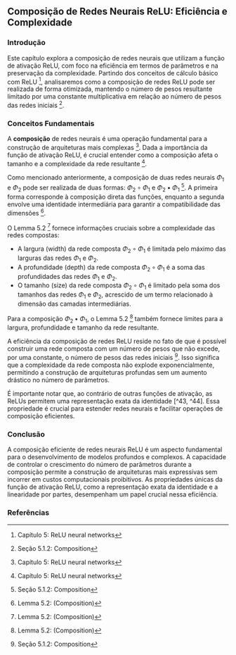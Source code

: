 ## Composição de Redes Neurais ReLU: Eficiência e Complexidade

### Introdução
Este capítulo explora a composição de redes neurais que utilizam a função de ativação ReLU, com foco na eficiência em termos de parâmetros e na preservação da complexidade. Partindo dos conceitos de cálculo básico com ReLU [^43], analisaremos como a composição de redes ReLU pode ser realizada de forma otimizada, mantendo o número de pesos resultante limitado por uma constante multiplicativa em relação ao número de pesos das redes iniciais [^44].

### Conceitos Fundamentais

A **composição** de redes neurais é uma operação fundamental para a construção de arquiteturas mais complexas [^43]. Dada a importância da função de ativação ReLU, é crucial entender como a composição afeta o tamanho e a complexidade da rede resultante [^43].

Como mencionado anteriormente, a composição de duas redes neurais $\Phi_1$ e $\Phi_2$ pode ser realizada de duas formas: $\Phi_2 \circ \Phi_1$ e $\Phi_2 \bullet \Phi_1$ [^44]. A primeira forma corresponde à composição direta das funções, enquanto a segunda envolve uma identidade intermediária para garantir a compatibilidade das dimensões [^45].

O Lemma 5.2 [^45] fornece informações cruciais sobre a complexidade das redes compostas:
*   A largura (width) da rede composta $\Phi_2 \circ \Phi_1$ é limitada pelo máximo das larguras das redes $\Phi_1$ e $\Phi_2$.
*   A profundidade (depth) da rede composta $\Phi_2 \circ \Phi_1$ é a soma das profundidades das redes $\Phi_1$ e $\Phi_2$.
*   O tamanho (size) da rede composta $\Phi_2 \circ \Phi_1$ é limitado pela soma dos tamanhos das redes $\Phi_1$ e $\Phi_2$, acrescido de um termo relacionado à dimensão das camadas intermediárias.

Para a composição $\Phi_2 \bullet \Phi_1$, o Lemma 5.2 [^45] também fornece limites para a largura, profundidade e tamanho da rede resultante.

A eficiência da composição de redes ReLU reside no fato de que é possível construir uma rede composta com um número de pesos que não excede, por uma constante, o número de pesos das redes iniciais [^44]. Isso significa que a complexidade da rede composta não explode exponencialmente, permitindo a construção de arquiteturas profundas sem um aumento drástico no número de parâmetros.

É importante notar que, ao contrário de outras funções de ativação, as ReLUs permitem uma representação exata da identidade [^43, ^44]. Essa propriedade é crucial para estender redes neurais e facilitar operações de composição eficientes.

### Conclusão

A composição eficiente de redes neurais ReLU é um aspecto fundamental para o desenvolvimento de modelos profundos e complexos. A capacidade de controlar o crescimento do número de parâmetros durante a composição permite a construção de arquiteturas mais expressivas sem incorrer em custos computacionais proibitivos. As propriedades únicas da função de ativação ReLU, como a representação exata da identidade e a linearidade por partes, desempenham um papel crucial nessa eficiência.

### Referências
[^43]: Capítulo 5: ReLU neural networks
[^44]: Seção 5.1.2: Composition
[^45]: Lemma 5.2: (Composition)

<!-- END -->
